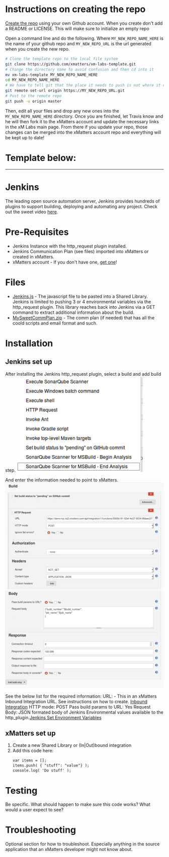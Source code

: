# Instructions on creating the repo
[Create the repo](https://help.github.com/articles/create-a-repo/) using your own Github account.
When you create don't add a README or LICENSE. This will make sure to initialize an empty repo

Open a command line and do the following. Where `MY_NEW_REPO_NAME_HERE` is the name of your github repo and `MY_NEW_REPO_URL` is the url generated when you create the new repo. 

```bash
# Clone the template repo to the local file system
git clone https://github.com/xmatters/xm-labs-template.git
# Change the directory name to avoid confusion and then cd into it
mv xm-labs-template MY_NEW_REPO_NAME_HERE  
cd MY_NEW_REPO_NAME_HERE
# We have to tell git that the place it needs to push is not where it came from
git remote set-url origin https://MY_NEW_REPO_URL.git
# Pust to the remote repo
git push -u origin master
```

Then, edit all your files and drop any new ones into the `MY_NEW_REPO_NAME_HERE` directory. Once you are finished, let Travis know and he will then fork it to the xMatters account and update the necessary links in the xM Labs main page. From there if you update your repo, those changes can be merged into the xMatters account repo and everything will be kept up to date!

# Template below:
---

# Jenkins
The leading open source automation server, Jenkins provides hundreds of plugins to support building, deploying and automating any project. Check out the sweet video [here](media/mysweetvideo.mov). 

# Pre-Requisites
* Jenkins Instance with the http_request plugin installed.
* Jenkins Communication Plan (see files) imported into xMatters or created in xMatters.
* xMatters account - If you don't have one, [get one](https://www.xmatters.com)!

# Files
* [Jenkins.js](Jenkins.js) - The javascript file to be pasted into a Shared Library. Jenkins is limited to pushing 3 or 4 environmental variables via the http_request plugin.  This library reaches back into Jenkins via a GET command to extract additional information about the build. 
* [MySweetCommPlan.zip](MySweetCommPlan.zip) - The comm plan (if needed) that has all the coold scripts and email format and such. 

# Installation

## Jenkins set up
After installing the Jenkins http_request plugin, select a build and add build step.
<kbd>
<img src="media/http_request.png">
</kbd>

And enter the information needed to point to xMatters.
<kbd>
<img src="media/build_step_part1.png">
</kbd>
<kbd>
<img src="media/build_step_part2.png">
</kbd>

See the below list for the required information:
URL: - This in an xMatters Inbound Integration URL.  See instructions on how to create. [Inbound Integration](https://help.xmatters.com/OnDemand/xmodwelcome/integrationbuilder/build-integrations.htm)
HTTP mode: POST
Pass build params to URL: Yes
Request Body: JSON formated body of Jenkins Environmental values available to the http_plugin.[Jenkins Set Environment Variables](https://wiki.jenkins-ci.org/display/JENKINS/Building+a+software+project)



## xMatters set up
1. Create a new Shared Library or (In|Out)bound integration
2. Add this code here:
   ```
   var items = [];
   items.push( { "stuff": "value"} );
   console.log( 'Do stuff' );
   ```
   
# Testing
Be specific. What should happen to make sure this code works? What would a user expect to see?

# Troubleshooting
Optional section for how to troubleshoot. Especially anything in the source application that an xMatters developer might not know about. 
